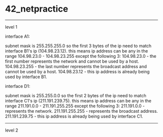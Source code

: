 # 42_netpractice

------------------------------------------
level 1


interface A1:

subnet mask is 255.255.255.0 so the first 3 bytes of the ip need to match interface B1's ip (104.98.23.12).
this means ip address can be any in the range 104.98.23.0 - 104.98.23.255 except the following 3:
104.98.23.0 - the first number represents the network and cannot be used by a host.
104.98.23.255 - the last number represents the broadcast address and cannot be used by a host.
104.98.23.12 - this ip address is already being used by interface B1.

interface D1:

subnet mask is 255.255.0.0 so the first 2 bytes of the ip need to match interface C1's ip (211.191.239.75).
this means ip address can be any in the range 211.191.0.0 - 211.191.255.255 except the following 3:
211.191.0.0 - represents the network.
211.191.255.255 - represents the broadcast address.
211.191.239.75 - this ip address is already being used by interface C1.

------------------------------------------
level 2

